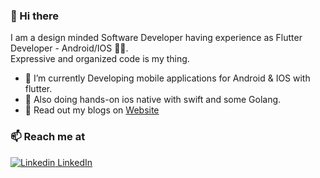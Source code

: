 
### 👋 Hi there 

I am a design minded Software Developer having experience as Flutter Developer - Android/IOS 👨‍💻.<br>
Expressive and organized code is my thing.

- 🔭 I’m currently Developing mobile applications for Android & IOS with flutter.
- 👻 Also doing hands-on ios native with swift and some Golang.
- 💬 Read out my blogs on [Website](https://www.techieasif.com)

### 📫 Reach me at 
[![Linkedin](https://i.stack.imgur.com/gVE0j.png) LinkedIn](https://www.linkedin.com/in/techieasif/)

